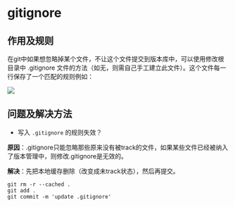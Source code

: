 # gitignore

## 作用及规则
在git中如果想忽略掉某个文件，不让这个文件提交到版本库中，可以使用修改根目录中 .gitignore 文件的方法（如无，则需自己手工建立此文件）。这个文件每一行保存了一个匹配的规则例如：

![](https://mmbiz.qpic.cn/mmbiz_png/jBonsibgwy67icjkicdOo8fQWaykHBjbaBRicX1FpAdZt5WAR3Jmag88saPQonLOEGTv5Ikl0G7edpnEploWvtiaicxQ/640?wx_fmt=png&tp=webp&wxfrom=5&wx_lazy=1)

## 问题及解决方法

- 写入 `.gitignore` 的规则失效？

__原因__：.gitignore只能忽略那些原来没有被track的文件，如果某些文件已经被纳入了版本管理中，则修改.gitignore是无效的。

__解决__：先把本地缓存删除（改变成未track状态），然后再提交。

```
git rm -r --cached .
git add .
git commit -m 'update .gitignore'
```
